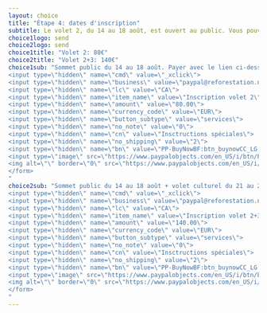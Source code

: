```yaml
---
layout: choice
title: "Étape 4: dates d'inscription"
subtitle: Le volet 2, du 14 au 18 août, est ouvert au public. Vous pouvez aussi réserver votre place au volet culturel du 21 au 23 août. Un volet éco-touristique sera aussi offert les 24 et 25 août et payable sur place.
choice1logo: send
choice2logo: send
choice1title: "Volet 2: 80€"
choice2title: "Volet 2+3: 140€"
choice1sub: "Sommet public du 14 au 18 août. Payer avec le lien ci-dessous ou <a href=\"http://terredesjeunes.org/contact?edit[subject]=informations%20western%20union%20SVP&edit[message]=J'aimerais%20payer%20directement%20par%20Western%20Union--SVP%20me%20fournir%20les%20informations%20pour%20ce%20faire,%20merci.\">contactez-nous pour savoir comment payer par Western Union.</a><br/><br/><form action=\"https://www.paypal.com/cgi-bin/webscr\" method=\"post\" target=\"_top\">
<input type=\"hidden\" name=\"cmd\" value=\"_xclick\">
<input type=\"hidden\" name=\"business\" value=\"paypal@reforestation.net\">
<input type=\"hidden\" name=\"lc\" value=\"CA\">
<input type=\"hidden\" name=\"item_name\" value=\"Inscription volet 2\">
<input type=\"hidden\" name=\"amount\" value=\"80.00\">
<input type=\"hidden\" name=\"currency_code\" value=\"EUR\">
<input type=\"hidden\" name=\"button_subtype\" value=\"services\">
<input type=\"hidden\" name=\"no_note\" value=\"0\">
<input type=\"hidden\" name=\"cn\" value=\"Insctructions spéciales\">
<input type=\"hidden\" name=\"no_shipping\" value=\"2\">
<input type=\"hidden\" name=\"bn\" value=\"PP-BuyNowBF:btn_buynowCC_LG.gif:NonHosted\">
<input type=\"image\" src=\"https://www.paypalobjects.com/en_US/i/btn/btn_buynowCC_LG.gif\" border=\"0\" name=\"submit\" alt=\"PayPal - The safer, easier way to pay online!\">
<img alt=\"\" border=\"0\" src=\"https://www.paypalobjects.com/en_US/i/scr/pixel.gif\" width=\"1\" height=\"1\">
</form>
"
choice2sub: "Sommet public du 14 au 18 août + volet culturel du 21 au 23 août. Payer avec le lien ci-dessous ou <a href=\"http://terredesjeunes.org/contact?edit[subject]=informations%20western%20union%20SVP&edit[message]=J'aimerais%20payer%20directement%20par%20Western%20Union--SVP%20me%20fournir%20les%20informations%20pour%20ce%20faire,%20merci.\">contactez-nous pour savoir comment payer par Western Union.</a><br/><br/><form action=\"https://www.paypal.com/cgi-bin/webscr\" method=\"post\" target=\"_top\">
<input type=\"hidden\" name=\"cmd\" value=\"_xclick\">
<input type=\"hidden\" name=\"business\" value=\"paypal@reforestation.net\">
<input type=\"hidden\" name=\"lc\" value=\"CA\">
<input type=\"hidden\" name=\"item_name\" value=\"Inscription volet 2+3\">
<input type=\"hidden\" name=\"amount\" value=\"140.00\">
<input type=\"hidden\" name=\"currency_code\" value=\"EUR\">
<input type=\"hidden\" name=\"button_subtype\" value=\"services\">
<input type=\"hidden\" name=\"no_note\" value=\"0\">
<input type=\"hidden\" name=\"cn\" value=\"Insctructions spéciales\">
<input type=\"hidden\" name=\"no_shipping\" value=\"2\">
<input type=\"hidden\" name=\"bn\" value=\"PP-BuyNowBF:btn_buynowCC_LG.gif:NonHosted\">
<input type=\"image\" src=\"https://www.paypalobjects.com/en_US/i/btn/btn_buynowCC_LG.gif\" border=\"0\" name=\"submit\" alt=\"PayPal - The safer, easier way to pay online!\">
<img alt=\"\" border=\"0\" src=\"https://www.paypalobjects.com/en_US/i/scr/pixel.gif\" width=\"1\" height=\"1\">
</form>
"
---
```



